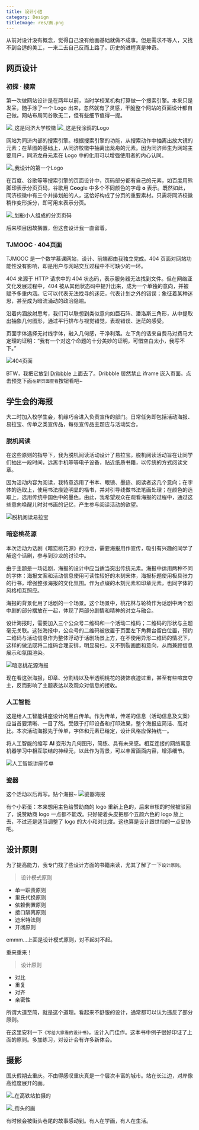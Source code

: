 ```yaml
---
title: 设计小结
category: Design
titleImage: res/画.png
---
```


从前对设计没有概念，觉得自己没有绘画基础就做不成事。但是需求不等人，又找不到合适的美工，一来二去自己反而上路了。历史的进程真是神奇。

## 网页设计

### 初探 · 搜索

第一次做网站设计是在两年以前，当时学校某机构打算做一个搜索引擎。本来只是发呆，随手涂了一个 Logo 出来，忽然就有了灵感，干脆整个网站的页面设计都自己做。网站布局同谷歌无二，但有些细节值得一提。

![_这是同济大学校徽](res/同济大学.png)
![_这是我涂鸦的Logo](res/同济搜索手绘.jpg)

网站为同济内部的搜索引擎。根据搜索引擎的功能，从搜索动作中抽离出放大镜的元素；在草图的基础上，从同济校徽中抽离出龙舟的元素。因为同济师生为网站主要用户，同济龙舟元素在 Logo 中的化用可以增强使用者的内心认同。

![_我设计的第一个Logo](res/同济搜索logo.png)

在百度、谷歌等等搜索引擎的页面设计中，页码部分都有自己的元素，如百度用熊脚印表示分页页码，谷歌用 G**oo**gle 中多个不同颜色的字母 **o** 表示。既然如此，同济校徽中有三个并排划船的人，这恰好构成了分页的重要素材。只需将同济校徽稍作变形拆分，即可用来表示分页。

![_划船小人组成的分页页码](res/同济搜索页码.png)

后来项目因故搁置，但这套设计我一直留着。

### TJMOOC · 404页面

TJMOOC 是一个数学慕课网站，设计、前端都由我独立完成。404 页面对网站功能性没有影响，却是用户与网站交互过程中不可缺少的一环。

404 来源于 HTTP 请求中的 404 状态码，表示服务器无法找到文件。但在网络亚文化发展过程中，404 被从其他状态码中提升出来，成为一个单独的意向，并被赋予多重内涵。它可以代表无法找寻的迷茫，代表计划之外的错误；象征着某种迷思，甚至成为暗流涌动的政治隐喻。

沿着内涵放射思考，我们可以联想到类似意向如巨石阵、潘洛斯三角形，从中提取出抽象几何图形，通过平行排布与视觉错觉，表现错误、迷茫的感受。

页面字体选择无衬线字体，融入几何感，干净利落。左下角的话来自费马对费马大定理的证明：“我有一个对这个命题的十分美妙的证明，可惜空白太小，我写不下。”

![404页面](res/tjmooc404.png)

BTW，我把它放到 [Dribbble](https://dribbble.com/softech86) 上面去了。Dribbble 居然禁止 iframe 嵌入页面。点击预览下面`在新页面查看`按钮看吧~


## 学生会的海报

大二时加入校学生会，机缘巧合进入负责宣传的部门。日常任务即包括活动海报、易拉宝、传单之类宣传品，每张宣传品主题应与活动契合。

### 脱机阅读

在这些原则的指导下，我为脱机阅读活动设计了易拉宝。脱机阅读活动旨在让同学们抽出一段时间，远离手机等等电子设备，贴近纸质书籍，以传统的方式阅读文章。

因为活动内容为阅读，我特意选用了书本、眼镜、墨迹、阅读者这几个意向；在字体的选取上，使用书法痕迹明显的楷书，并对引导线做书法笔画处理；在颜色的选取上，选用传统中国色中的墨色。由此，我希望观众在观看海报的过程中，通过这些意向唤醒儿时对书画的记忆，产生参与阅读活动的欲望。

![脱机阅读易拉宝](res/脱机阅读易拉宝.png)

### 暗恋桃花源

本次活动为话剧《暗恋桃花源》的沙龙，需要海报用作宣传，吸引有兴趣的同学了解这个话剧，参与到沙龙的讨论中。

由于主题是一场话剧，海报的设计中应当适当突出传统元素。海报中运用两种不同的字体：海报文案和活动信息使用可读性较好的木刻宋体，海报标题使用极具张力的行书，增强整张海报的文化氛围。作为点缀的木刻元素和印章元素，也同字体的风格相互照应。

海报的背景化用了话剧的一个场景。这个场景中，桃花林与轮椅作为话剧中两个剧中剧的部分摆放在一起，体现了两部分剧情和精神的对立与融合。

设计海报时，需要加入三个公众号二维码和一个活动二维码；二维码的形状与主题毫无关联。这张海报中，公众号的二维码被放置于页面左下角舞台留白位置，预约二维码与活动信息作为整体浮动于话剧场景上方，在不使用异形二维码的情况下，这样的做法既将二维码合理安排，明显易扫，又不割裂画面和意向，从而兼顾信息展示和氛围渲染。

![暗恋桃花源海报](res/暗恋桃花源海报.png)

现在看这张海报，印章、分割线以及半透明桃花的装饰痕迹过重，甚至有些喧宾夺主，反而影响了主题表达以及观众对信息的接收。

### 人工智能

这是给人工智能讲座设计的黑白传单。作为传单，传递的信息（活动信息及文案）应当首要清晰、一目了然。受限于打印设备和打印效果，整个海报应简洁、高对比。本次活动海报先于传单，字体和元素已给定，设计风格应保持统一。

将人工智能的缩写 **AI** 变形为几何图形，简练、具有未来感。相互连接的网络寓意机器学习中相互联结的神经元，以此作为背景，可以丰富画面内容，增添细节。

![人工智能讲座传单](res/人工智能讲座传单.png)

### 瓷器

这个活动以后再写。贴个海报~
![瓷器海报](res/瓷器海报.png)

有个小彩蛋：本来想用主色给赞助商的 logo 重新上色的，后来审核的时候被驳回了，说赞助商 logo 一点都不能改。只好硬着头皮把那个五颜六色的 logo 放上去，不过还是适当调整了 logo 的大小和对比度。这也算是设计跟世俗的一点妥协吧。


## 设计原则

为了提高能力，我专门找了些设计方面的书籍来读，尤其了解了一下`设计原则`。

>设计<del>模式</del>原则
- 单一职责原则
- 里氏代换原则
- 依赖倒置原则
- 接口隔离原则
- 迪米特法则
- 开闭原则

emmm...上面是设计模式原则，对不起对不起。

重来重来！

>设计原则
- 对比
- 重复
- 对齐
- 亲密性

所谓大道至简，就是这个道理。看起来不舒服的设计，通常都可以认为违反了部分原则。

在这里安利一下`《写给大家看的设计书》`，设计入门佳作。这本书中例子很好印证了上面的原则。多加练习，对设计会有许多新体会。

## 摄影

国庆假期去重庆。不由得感叹重庆真是一个层次丰富的城市。站在长江边，对岸像高维度展开的画。

![_在高铁站拍摄的](res/高压危险.png)

![_街头的画](res/画.png)

有时候会被街头巷尾的故事感动到。有人在学画，有人在生活。
